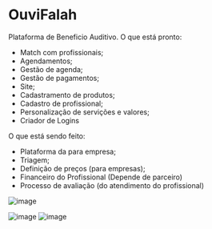 # OuviFalah
Plataforma de Beneficio Auditivo.
 O que está pronto:
 - Match com profissionais;
 - Agendamentos;
 - Gestão de agenda;
 - Gestão de pagamentos;
 - Site;
 - Cadastramento de produtos;
 - Cadastro de profissional;
 - Personalização de servições e valores;
 - Criador de Logins
 
 O que está sendo feito: 
 - Plataforma da para empresa;
 - Triagem;
 - Definição de preços (para empresas);
 - Financeiro do Profissional (Depende de parceiro)
 - Processo de avaliação (do atendimento do profissional)

![image](https://user-images.githubusercontent.com/64599514/201234344-3bcfe786-f49b-476a-9dc4-26f0f940a005.png)

![image](https://user-images.githubusercontent.com/64599514/201234139-b68f85e5-908c-4e5d-b5c6-a9e879d581c9.png)
![image](https://user-images.githubusercontent.com/64599514/201234207-e1acbd51-395f-407b-bb1f-a5dafced4ce1.png)
